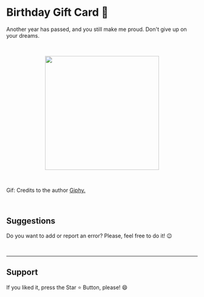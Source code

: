 <h1> Birthday Gift Card 🎂 </h1>

<p> Another year has passed, and you still make me proud. Don't give up on your dreams. </p>

<br>

<p align="center"> <img width="300" src="https://media.giphy.com/media/v1.Y2lkPTc5MGI3NjExNmNlMWVrbzFpcXNpbzB4NnZyaWlhaDI2N3c4NTduZ2VibWoydnRkZCZlcD12MV9pbnRlcm5hbF9naWZfYnlfaWQmY3Q9Zw/ytBuODur5PaUlOHyQ7/giphy.gif"> </p>

<br>

Gif: Credits to the author [Giphy.](https://giphy.com/) 

<br>

<h2> Suggestions </h2>
<p> Do you want to add or report an error? Please, feel free to do it! 😉 </p>

<br>
<hr>
<h2> Support </h2>
<p> If you liked it, press the Star ⭐ Button, please! 😄 </p>

